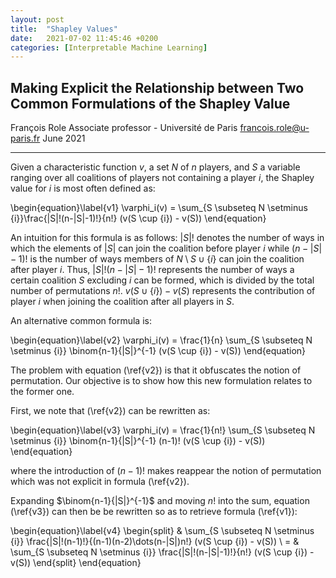 ```yaml
---
layout: post
title:  "Shapley Values"
date:   2021-07-02 11:45:46 +0200
categories: [Interpretable Machine Learning]
---
```

## Making Explicit the Relationship between Two Common Formulations of the Shapley Value

François Role 
Associate professor - Université de Paris
<francois.role@u-paris.fr>
June 2021

---


Given a characteristic function $v$, a set $N$ of $n$ players, and $S$ a variable ranging over all coalitions of players not containing a player $i$, the Shapley value for $i$ is most often defined as:

\begin{equation}\label{v1}
\varphi_i(v) = \sum_{S \subseteq N \setminus \{i\}}\frac{|S|!(n-|S|-1)!}{n!} (v(S \cup \{i\}) - v(S))
\end{equation}

An intuition for this formula is as follows:  $|S|!$ denotes the number of ways in which the elements of $|S|$ can join the coalition before player $i$ while $(n-|S|-1)!$ is the number of ways members of $N \setminus S \cup \{i\}$ can join the coalition after player $i$. Thus, $|S|!(n-|S|-1)!$ represents the number of ways a certain coalition $S$ excluding $i$ can be formed, which is divided by the total number of permutations $n!$. $v(S \cup \{i\}) - v(S)$ represents the contribution of player $i$ when joining the coalition after all players in $S$.

An alternative common formula is:


\begin{equation}\label{v2}
\varphi_i(v) = \frac{1}{n} \sum_{S \subseteq N \setminus \{i\}} \binom{n-1}{|S|}^{-1}  (v(S \cup \{i\}) - v(S))
\end{equation}

The problem with equation (\ref{v2}) is that it obfuscates the notion of permutation. Our objective is to show how this new formulation relates to the former one.

First, we note that (\ref{v2}) can be rewritten as:

\begin{equation}\label{v3}
\varphi_i(v) = \frac{1}{n!} \sum_{S \subseteq N \setminus \{i\}} \binom{n-1}{|S|}^{-1} (n-1)! (v(S \cup \{i\}) - v(S))
\end{equation}

where the introduction of $(n-1)!$ makes reappear the notion of permutation which was not explicit in formula (\ref{v2}).


Expanding $\binom{n-1}{|S|}^{-1}$ and moving $n!$ into the sum, equation (\ref{v3}) can then be be rewritten so as to retrieve formula (\ref{v1}):


\begin{equation}\label{v4}
\begin{split}
&  \sum_{S \subseteq N \setminus \{i\}} \frac{|S|!(n-1)!}{(n-1)(n-2)\dots(n-|S|)n!} (v(S \cup \{i\}) - v(S)) \\
 = & \sum_{S \subseteq N \setminus \{i\}} \frac{|S|!(n-|S|-1)!}{n!} (v(S \cup \{i\}) - v(S))
\end{split}
\end{equation}




